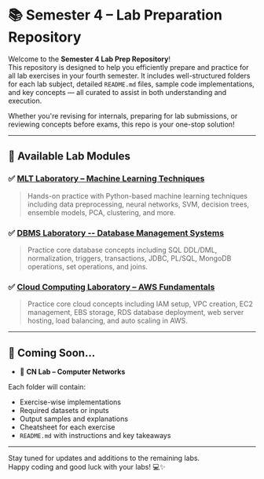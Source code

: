 

# 📚 Semester 4 – Lab Preparation Repository

Welcome to the **Semester 4 Lab Prep Repository**!  
This repository is designed to help you efficiently prepare and practice for all lab exercises in your fourth semester. It includes well-structured folders for each lab subject, detailed `README.md` files, sample code implementations, and key concepts — all curated to assist in both understanding and execution.

Whether you're revising for internals, preparing for lab submissions, or reviewing concepts before exams, this repo is your one-stop solution!

---

## 📁 Available Lab Modules

### ✅ **[MLT Laboratory – Machine Learning Techniques](./MLT/README.md)**
> Hands-on practice with Python-based machine learning techniques including data preprocessing, neural networks, SVM, decision trees, ensemble models, PCA, clustering, and more.

### ✅ **[DBMS Laboratory -- Database Management Systems](./DBMS/README.md)**

> Practice core database concepts including SQL DDL/DML, normalization, triggers, transactions, JDBC, PL/SQL, MongoDB operations, set operations, and joins.

### ✅ **[Cloud Computing Laboratory – AWS Fundamentals](./Cloud_Foundation/README.md)**

> Practice core cloud concepts including IAM setup, VPC creation, EC2 management, EBS storage, RDS database deployment, web server hosting, load balancing, and auto scaling in AWS.


---

## 🚧 Coming Soon...

- 🔄 **CN Lab – Computer Networks**


Each folder will contain:
- Exercise-wise implementations
- Required datasets or inputs
- Output samples and explanations
- Cheatsheet for each exercise
- `README.md` with instructions and key takeaways

---

Stay tuned for updates and additions to the remaining labs.  
Happy coding and good luck with your labs! 💻✨
